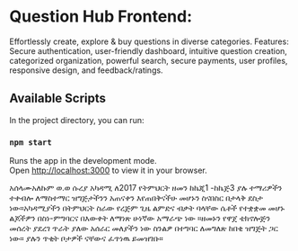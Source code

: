 # Question Hub Frontend:
Effortlessly create, explore & buy questions in diverse categories. Features: Secure authentication, user-friendly dashboard, intuitive question creation, categorized organization, powerful search, secure payments, user profiles, responsive design, and feedback/ratings.

## Available Scripts

In the project directory, you can run:

### `npm start`

Runs the app in the development mode.\
Open [http://localhost:3000](http://localhost:3000) to view it in your browser.


አሰላሙአለኩም ወ.ወ
ሱረያ አካዳሚ ለ2017 የትምህርት ዘመን ከኬጂ1 -ከኬጅ3 ያሉ ተማሪዎችን ተቀብሎ ለማስተማር ዝግጅታችንን አጠናቀን እየጠበቅናችሁ መሆኑን ስናበስር በታላቅ ደስታ ነው።አካዳሚያችን በትምህርት ስራው የረጅም ጊዜ ልምድና ብቃት ባላቸው ሴቶች የተቋቋመ መሆኑ ልጆችዎን በስነ-ምግባርና በእውቀት ለማነጽ ሁነኛው አማራጭ ነው ።ዘመኑን የዋጀ ቴክኖሎጅን መሰረት ያደረገ ጥራት ያለው አሰራር መለያችን ነው ስንልዎ በተግባር ለመግለጽ ከበቂ ዝግጅት ጋር ነው። ያሉን ጥቂት ቦታዎች ናቸውና ፈጥነዉ ይመዝገቡ።


